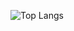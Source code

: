 ![Top Langs](https://github-readme-stats.vercel.app/api/top-langs/?username=spghljh&layout=compact)
